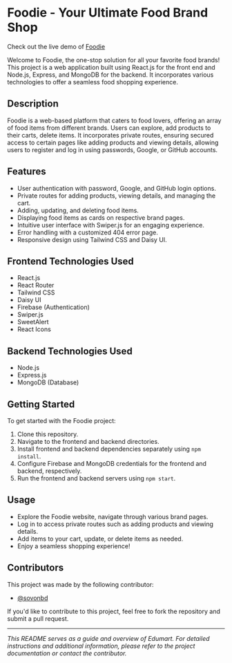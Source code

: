 # Foodie - Your Ultimate Food Brand Shop

Check out the live demo of [Foodie](https://foodie-daa6d.web.app/)

Welcome to Foodie, the one-stop solution for all your favorite food brands! This project is a web application built using React.js for the front end and Node.js, Express, and MongoDB for the backend. It incorporates various technologies to offer a seamless food shopping experience.

## Description

Foodie is a web-based platform that caters to food lovers, offering an array of food items from different brands. Users can explore, add products to their carts, delete items. It incorporates private routes, ensuring secured access to certain pages like adding products and viewing details, allowing users to register and log in using passwords, Google, or GitHub accounts.

## Features

- User authentication with password, Google, and GitHub login options.
- Private routes for adding products, viewing details, and managing the cart.
- Adding, updating, and deleting food items.
- Displaying food items as cards on respective brand pages.
- Intuitive user interface with Swiper.js for an engaging experience.
- Error handling with a customized 404 error page.
- Responsive design using Tailwind CSS and Daisy UI.

## Frontend Technologies Used

- React.js
- React Router
- Tailwind CSS
- Daisy UI
- Firebase (Authentication)
- Swiper.js
- SweetAlert
- React Icons

## Backend Technologies Used

- Node.js
- Express.js
- MongoDB (Database)

## Getting Started

To get started with the Foodie project:

1. Clone this repository.
2. Navigate to the frontend and backend directories.
3. Install frontend and backend dependencies separately using `npm install`.
4. Configure Firebase and MongoDB credentials for the frontend and backend, respectively.
5. Run the frontend and backend servers using `npm start`.

## Usage

- Explore the Foodie website, navigate through various brand pages.
- Log in to access private routes such as adding products and viewing details.
- Add items to your cart, update, or delete items as needed.
- Enjoy a seamless shopping experience!

## Contributors

This project was made by the following contributor:
- [@sovonbd](https://github.com/sovonbd)

If you'd like to contribute to this project, feel free to fork the repository and submit a pull request.

---

_This README serves as a guide and overview of Edumart. For detailed instructions and additional information, please refer to the project documentation or contact the contributor._
